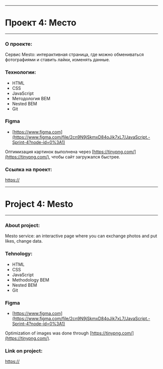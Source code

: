 ------
# Проект 4: Место
------

### О проекте:

Сервис Mesto: интерактивная страница, где можно обмениваться фотографиями и ставить лайки, изменять данные.

### Технологии: 

* HTML
* CSS
* JavaScript
* Методология BEM
* Nested BEM
* Git

### Figma

* [https://www.figma.com](https://www.figma.com/file/2cn9N9jSkmxD84oJik7xL7/JavaScript.-Sprint-4?node-id=0%3A1)

Оптимизация картинок выполнена через [https://tinypng.com/](https://tinypng.com/), чтобы сайт загружался быстрее.

### Ссылка на проект: 

[https://]()

------
# Project 4: Mesto
------

### About project:

Mesto service: an interactive page where you can exchange photos and put likes, change data.

### Tehnology: 

* HTML
* CSS
* JavaScript
* Methodology BEM
* Nested BEM
* Git

### Figma

* [https://www.figma.com](https://www.figma.com/file/2cn9N9jSkmxD84oJik7xL7/JavaScript.-Sprint-4?node-id=0%3A1)

Optimization of images was done through [https://tinypng.com/](https://tinypng.com/).

### Link on project: 

[https://]()




